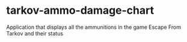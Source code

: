 # tarkov-ammo-damage-chart

Application that displays all the ammunitions in the game Escape From Tarkov and their status
